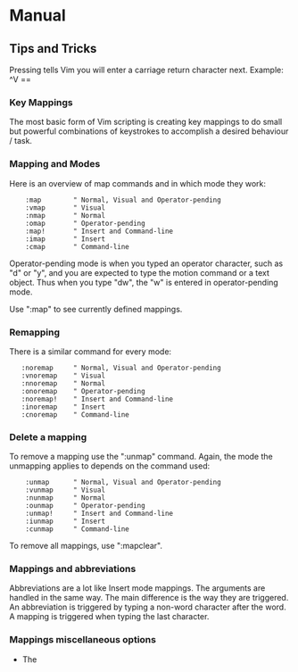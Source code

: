 # Manual
## Tips and Tricks
Pressing _<C-V>_ tells Vim you will enter a carriage return character next.
Example: ^V == <C-V><C-V>

### Key Mappings
The most basic form of Vim scripting is creating key mappings to do small but
powerful combinations of keystrokes to accomplish a desired behaviour / task.

### Mapping and Modes
Here is an overview of map commands and in which mode they work:
```vim
	:map		" Normal, Visual and Operator-pending
	:vmap		" Visual
	:nmap		" Normal
	:omap		" Operator-pending
	:map!		" Insert and Command-line
	:imap		" Insert
	:cmap		" Command-line
```

Operator-pending mode is when you typed an operator character, such as "d" or
"y", and you are expected to type the motion command or a text object.  Thus
when you type "dw", the "w" is entered in operator-pending mode.

Use ":map" to see currently defined mappings.

### Remapping
There is a similar command for every mode:
```vim
   :noremap	    " Normal, Visual and Operator-pending
   :vnoremap	" Visual
   :nnoremap	" Normal
   :onoremap	" Operator-pending
   :noremap!	" Insert and Command-line
   :inoremap	" Insert
   :cnoremap	" Command-line
```

### Delete a mapping
To remove a mapping use the ":unmap" command.  Again, the mode the unmapping
applies to depends on the command used:
```vim
	:unmap		" Normal, Visual and Operator-pending
	:vunmap		" Visual
	:nunmap		" Normal
	:ounmap		" Operator-pending
	:unmap!		" Insert and Command-line
	:iunmap		" Insert
	:cunmap		" Command-line
```

To remove all mappings, use ":mapclear".

### Mappings and abbreviations
Abbreviations are a lot like Insert mode mappings.  The arguments are handled
in the same way.  The main difference is the way they are triggered.  An
abbreviation is triggered by typing a non-word character after the word.  A
mapping is triggered when typing the last character.

### Mappings miscellaneous options

* The <script> keyword can be used to make a mapping local to a script.
* The <buffer> keyword can be used to make a mapping local to a specific buffer.
* The <unique> keyword can be used to make defining a new mapping fail when it
	already exists.  Otherwise a new mapping simply overwrites the old one.
* To make a key do nothing, map it to <Nop>.


## Command-line commands
The Vim editor enables you to define your own commands.  You execute these
commands just like any other Command-line mode command.
To define a command, use the ":command" command, as follows:
```vim
	:command DeleteFirst 1delete
```

Now when you execute the command ":DeleteFirst" Vim executes ":1delete", which
deletes the first line.

	Note:
	User-defined commands must start with a capital letter.  You cannot
	use ":X", ":Next" and ":Print".  The underscore cannot be used!  You
	can use digits, but this is discouraged.

To list the user-defined commands, execute the following command:
```vim
	:command
```

Just like with the builtin commands, the user defined commands can be
abbreviated.  You need to type just enough to distinguish the command from
another.  Command line completion can be used to get the full name.

### Arguments
Number of arguments can be specified by the _-nargs_ option.
The values of -nargs are as follows:
```vim
	-nargs=0	" No arguments
	-nargs=1	" One argument
	-nargs=*	" Any number of arguments
	-nargs=?	" Zero or one argument
	-nargs=+	" One or more arguments
```

Inside the command definition, the arguments are represented by the
_<args>_ keyword.  For example:
```vim
	:command -nargs=+ Say :echo "<args>"
```

To get special characters turned into a string, properly escaped to use as an
expression, use _<q-args>_:
```vim
	:command -nargs=+ Say :echo <q-args>
```

The _<f-args>_ keyword contains the same information as the _<args>_ keyword,
except in a format suitable for use as function call arguments.  For example:
```vim
	:command -nargs=* DoIt :call AFunction(<f-args>)
	:DoIt a b c
```

Executes the following command:
```vim
	:call AFunction("a", "b", "c")
```

### Line range
Some commands take a range as argument, you can tell Vim that you are defining
such a command you must use the _-range_ option. The values for this option are
as follows:
```vim
   	-range		    " Range is allowed; default is the current line.
   	-range=%	    " Range is allowed; default is the whole file.
   	-range=`count`	" Range is allowed; the last number in it is used as a
					" single number whose default is `count`.
```

### Other options

Some of the other options and keywords are as follows:
```vim
	-count=`number`		" The command can take a count whose default is
						" `number`.  The resulting count can be used
						" through the <count> keyword.
	-bang			    " You can use a !.  If present, using <bang> will
						" result in a !.
	-register			" You can specify a register.  (The default is
						" the unnamed register.)
						" The register specification is available as
						" <reg> (a.k.a. <register>).
	-complete=`type`	" Type of command-line completion used.  See
						" |:command-completion| for the list of possible
						" values.
	-bar				" The command can be followed by | and another
						" command, or " and a comment.
	-buffer				" The command is only available for the current
						" buffer.
```

Finally, you have the _<lt>_ keyword.  It stands for the character <.  Use this
to escape the special meaning of the <> items mentioned.

-----

## Autocommands
Commands that are executed in response of some event. You can call functions or
key strokes in response of this event. For example, when you save a file you can
call a key stroke to align your current line to the center of the buffer (_zz_
keystroke):
```vim
	:autocmd BufWritePre *	zz
```

-----

# Learn Vimscript the Hard Way
_Programmers shape ideas into text._ - Steve Losh

We can print stuff into the bottom of the window in Vim using the commands
`echo` and `echom`. The main difference between this is the persistence in time
of the outputted message. This can be seen in the next example:

```vim
	:echo "echo test"
	:echom "echom test"
```

This will output _echo test_ and _echom test_ in the bottom of the window of your
current buffer. The difference is that when we run the command `messages` we
only see the output of the last command run.

```vim
	:messages
```

We can use this behaviour for debugging Vimscript down the line and to see
if specific checkpoints or flags of the script have been executed.

Vim's help describes `echo` and `echom` the following way:

echo
: Echoes each {expr1}, with a space in between.  The first {expr1} starts 
on a new line. Use "\\n" to start a new line.  Use "\\r" to move the cursor 
to the first column.

echom
: Echo the expression(s) as a true message, saving the message in the
_message-history_.

-----
# Misc
https://www.vimgolf.com/
https://coolaj86.com/articles/vim-8-plugins/
https://devhints.io/vimscript
https://stackoverflow.com/questions/1204149/smart-wrap-in-vim
